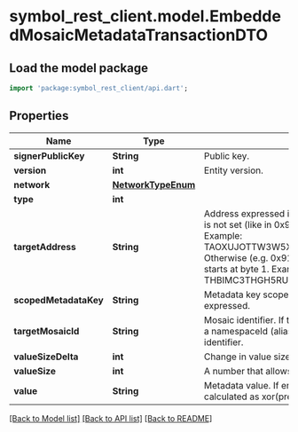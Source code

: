 # symbol_rest_client.model.EmbeddedMosaicMetadataTransactionDTO

## Load the model package
```dart
import 'package:symbol_rest_client/api.dart';
```

## Properties
Name | Type | Description | Notes
------------ | ------------- | ------------- | -------------
**signerPublicKey** | **String** | Public key. | 
**version** | **int** | Entity version. | 
**network** | [**NetworkTypeEnum**](NetworkTypeEnum.md) |  | 
**type** | **int** |  | 
**targetAddress** | **String** | Address expressed in Base32 format. If the bit 0 of byte 0 is not set (like in 0x90), then it is a regular address. Example: TAOXUJOTTW3W5XTBQMQEX3SQNA6MCUVGXLXR3TA.  Otherwise (e.g. 0x91) it represents a namespace id which starts at byte 1. Example: THBIMC3THGH5RUYAAAAAAAAAAAAAAAAAAAAAAAA  | [optional] 
**scopedMetadataKey** | **String** | Metadata key scoped to source, target and type expressed. | [optional] 
**targetMosaicId** | **String** | Mosaic identifier. If the most significant bit of byte 0 is set, a namespaceId (alias) is used instead of the real mosaic identifier.  | [optional] 
**valueSizeDelta** | **int** | Change in value size in bytes. | [optional] 
**valueSize** | **int** | A number that allows uint 32 values. | [optional] 
**value** | **String** | Metadata value. If embedded in a transaction, this is calculated as xor(previous-value, value). | [optional] 

[[Back to Model list]](../README.md#documentation-for-models) [[Back to API list]](../README.md#documentation-for-api-endpoints) [[Back to README]](../README.md)


